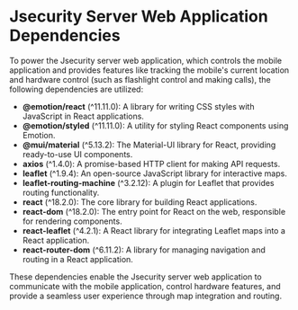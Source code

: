 # Jsecurity Server Web Application Dependencies

To power the Jsecurity server web application, which controls the mobile application and provides features like tracking the mobile's current location and hardware control (such as flashlight control and making calls), the following dependencies are utilized:

- **@emotion/react** (^11.11.0): A library for writing CSS styles with JavaScript in React applications.
- **@emotion/styled** (^11.11.0): A utility for styling React components using Emotion.
- **@mui/material** (^5.13.2): The Material-UI library for React, providing ready-to-use UI components.
- **axios** (^1.4.0): A promise-based HTTP client for making API requests.
- **leaflet** (^1.9.4): An open-source JavaScript library for interactive maps.
- **leaflet-routing-machine** (^3.2.12): A plugin for Leaflet that provides routing functionality.
- **react** (^18.2.0): The core library for building React applications.
- **react-dom** (^18.2.0): The entry point for React on the web, responsible for rendering components.
- **react-leaflet** (^4.2.1): A React library for integrating Leaflet maps into a React application.
- **react-router-dom** (^6.11.2): A library for managing navigation and routing in a React application.

These dependencies enable the Jsecurity server web application to communicate with the mobile application, control hardware features, and provide a seamless user experience through map integration and routing.

